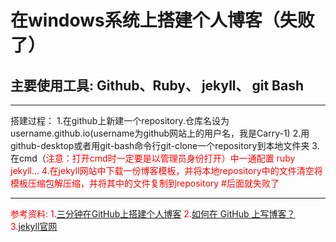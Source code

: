 # **在windows系统上搭建个人博客（失败了）**
## 主要使用工具: Github、Ruby、 jekyll、 git Bash

---

搭建过程：
1.在github上新建一个repository.仓库名设为username.github.io(username为github网站上的用户名，我是Carry-1)
2.用github-desktop或者用git-bash命令行git-clone一个repository到本地文件夹
3.在cmd（<font color=red>注意：打开cmd时一定要是以管理员身份打开）中一通配置 ruby jekyll...
4.在jekyll网站中下载一份博客模板，并将本地repository中的文件清空将模板压缩包解压缩，并将其中的文件复制到repository
#<font color=red>后面就失败了


---
参考资料:
1.[三分钟在GitHub上搭建个人博客](https://zhuanlan.zhihu.com/p/28321740)
2.[如何在 GitHub 上写博客？](https://www.zhihu.com/question/20962496)
3.[jekyll官网](https://jekyllcn.com/)
